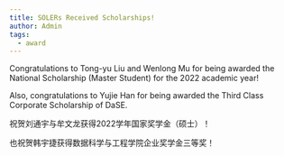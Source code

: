 ```yaml
---
title: SOLERs Received Scholarships!
author: Admin
tags:
  - award
---
```


Congratulations to Tong-yu Liu and Wenlong Mu for being awarded the National Scholarship (Master Student) for the 2022 academic year! 

Also, congratulations to Yujie Han for being awarded the Third Class Corporate Scholarship of DaSE. 

祝贺刘通宇与牟文龙获得2022学年国家奖学金（硕士）！

也祝贺韩宇捷获得数据科学与工程学院企业奖学金三等奖！